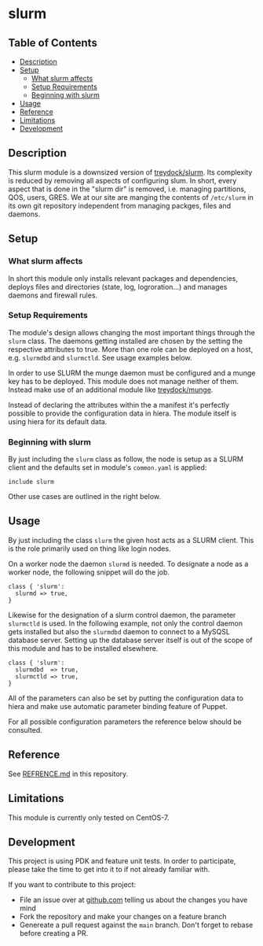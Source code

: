 # slurm

## Table of Contents

<!-- vim-markdown-toc GFM -->

* [Description](#description)
* [Setup](#setup)
    * [What slurm affects](#what-slurm-affects)
    * [Setup Requirements](#setup-requirements)
    * [Beginning with slurm](#beginning-with-slurm)
* [Usage](#usage)
* [Reference](#reference)
* [Limitations](#limitations)
* [Development](#development)

<!-- vim-markdown-toc -->

## Description

This slurm module is a downsized version of [treydock/slurm](https://forge.puppet.com/treydock/slurm).
Its complexity is reduced by removing all aspects of configuring slum. In short, every aspect that is done in the "slurm dir"
is removed, i.e. managing partitions, QOS, users, GRES. We at our site are manging the contents of `/etc/slurm` in its own
git repository independent from managing packges, files and daemons.

## Setup

### What slurm affects

In short this module only installs relevant packages and dependencies, deploys files and directories (state, log, logroration...)
and manages daemons and firewall rules.

### Setup Requirements

The module's design allows changing the most important things through the `slurm` class. The daemons getting installed are chosen
by the setting the respective attributes to true. More than one role can be deployed on a host, e.g. `slurmdbd` and `slurmctld`. See
usage examples below.

In order to use SLURM the munge daemon must be configured and a munge key has to be deployed. This module does not manage neither
of them. Instead make use of an additional module like [treydock/munge](https://forge.puppet.com/treydock/munge).

Instead of declaring the attributes within the a manifest it's perfectly possible to provide the configuration data in hiera. The
module itself is using hiera for its default data.

### Beginning with slurm

By just including the `slurm` class as follow, the node is setup as a SLURM client and the defaults
set in module's `common.yaml` is applied:

```
include slurm
```

Other use cases are outlined in the right below.

## Usage

By just including the class `slurm` the given host acts as a SLURM client. This is the role primarily used on thing like
login nodes.

On a worker node the daemon `slurmd` is needed. To designate a node as a worker node, the following snippet will do the job.

```
class { 'slurm':
  slurmd => true,
}
```

Likewise for the designation of a slurm control daemon, the parameter `slurmctld` is used. In the following example, not only the
control daemon gets installed but also the `slurmdbd` daemon to connect to a MySQSL database server. Setting up the database server
itself is out of the scope of this module and has to be installed elsewhere.

```
class { 'slurm':
  slurmdbd  => true,
  slurmctld => true,
}
```

All of the parameters can also be set by putting the configuration data to hiera and make use automatic parameter binding feature of Puppet.

For all possible configuration parameters the reference below should be consulted.

## Reference

See [REFRENCE.md](REFERENCE.md) in this repository.

## Limitations

This module is currently only tested on CentOS-7.

## Development

This project is using PDK and feature unit tests. In order to participate, please take the time
to get into it to if not already familiar with.

If you want to contribute to this project:
* File an issue over at [github.com](https://github.com/hpc-unibe-ch/puppet-module-slurm/issues) telling us about the changes you have mind
* Fork the repository and make your changes on a feature branch
* Genereate a pull request against the `main` branch. Don't forget to rebase before creating a PR.
